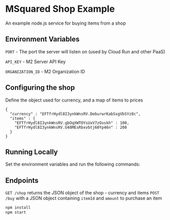 # MSquared Shop Example

An example node.js service for buying items from a shop

## Environment Variables

`PORT` - The port the server will listen on (used by Cloud Run and other PaaS)

`API_KEY` - M2 Server API Key

`ORGANIZATION_ID` - M2 Organization ID

## Configuring the shop

Define the object used for currency, and a map
of items to prices

```
{
  "currency" : "EFTfrHydl8I3ynkWnsRV.DeburwrKabSxgVbSYz8c",
  "items" : {
    "EFTfrHydl8I3ynkWnsRV.gbOqXWTOYsUxV7zOxskh" : 100,
    "EFTfrHydl8I3ynkWnsRV.U48MEsRbxvbtj60Yp46n" : 200
  }
}
```

## Running Locally

Set the environment variables and run the following commands:

## Endpoints

`GET /shop` returns the JSON object of the shop - currency and items
`POST /buy` with a JSON object containing `itemId` and `amount` to purchase an item

```bash
npm install
npm start
```
